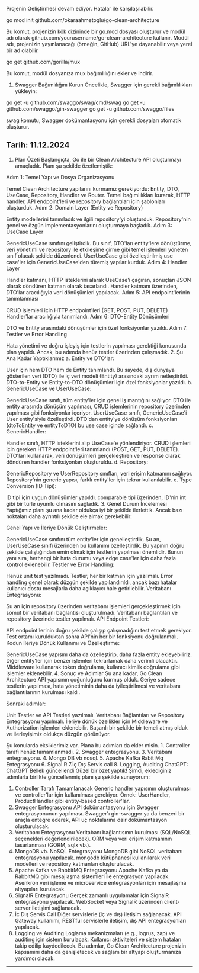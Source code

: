 Projenin Geliştirmesi devam ediyor.
Hatalar ile karşılaşılabilir.

go mod init github.com/okaraahmetoglu/go-clean-architecture

Bu komut, projenizin kök dizininde bir go.mod dosyası oluşturur ve 
modül adı olarak github.com/yourusername/go-clean-architecture kullanır. 
Modül adı, projenizin yayınlanacağı (örneğin, GitHub) URL'ye dayanabilir veya yerel bir ad olabilir.

go get github.com/gorilla/mux

Bu komut, modül dosyanıza mux bağımlılığını ekler ve indirir.

1. Swagger Bağımlılığını Kurun
Öncelikle, Swagger için gerekli bağımlılıkları yükleyin:

go get -u github.com/swaggo/swag/cmd/swag
go get -u github.com/swaggo/gin-swagger
go get -u github.com/swaggo/files


swag komutu, Swagger dokümantasyonu için gerekli dosyaları otomatik oluşturur.



Tarih: 11.12.2024
-------------------------------------------------------------------------------------------------------------------

1. Plan Özeti
Başlangıçta, Go ile bir Clean Architecture API oluşturmayı amaçladık. Planı şu şekilde özetlemiştik:

Adım 1: Temel Yapı ve Dosya Organizasyonu

Temel Clean Architecture yapılarını kurmamız gerekiyordu: Entity, DTO, UseCase, Repository, Handler ve Router.
Temel bağımlılıkları kurarak, HTTP handler, API endpoint'leri ve repository bağlantıları için şablonları oluşturduk.
Adım 2: Domain Layer (Entity ve Repository)

Entity modellerini tanımladık ve ilgili repository'yi oluşturduk.
Repository'nin genel ve özgün implementasyonlarını oluşturmaya başladık.
Adım 3: UseCase Layer

GenericUseCase sınıfını geliştirdik. Bu sınıf, DTO'ları entity'lere dönüştürme, veri yönetimi ve repository ile etkileşime girme gibi temel işlemleri yöneten sınıf olacak şekilde düzenlendi.
UserUseCase gibi özelleştirilmiş use case'ler için GenericUseCase'den türemiş yapılar kurduk.
Adım 4: Handler Layer

Handler katmanı, HTTP isteklerini alarak UseCase'i çağıran, sonuçları JSON olarak döndüren katman olarak tasarlandı.
Handler katmanı üzerinden, DTO'lar aracılığıyla veri dönüşümleri yapılacak.
Adım 5: API endpoint'lerinin tanımlanması

CRUD işlemleri için HTTP endpoint'leri (GET, POST, PUT, DELETE) Handler'lar aracılığıyla tanımlandı.
Adım 6: DTO-Entity Dönüşümleri

DTO ve Entity arasındaki dönüşümler için özel fonksiyonlar yazıldı.
Adım 7: Testler ve Error Handling

Hata yönetimi ve doğru işleyiş için testlerin yapılması gerektiği konusunda plan yapıldı. Ancak, bu adımda henüz testler üzerinden çalışmadık.
2. Şu Ana Kadar Yaptıklarımız
a. Entity ve DTO'lar:

User için hem DTO hem de Entity tanımlandı. Bu sayede, dış dünyaya gösterilen veri (DTO) ile iç veri modeli (Entity) arasındaki ayrım netleştirildi.
DTO-to-Entity ve Entity-to-DTO dönüşümleri için özel fonksiyonlar yazıldı.
b. GenericUseCase ve UserUseCase:

GenericUseCase sınıfı, tüm entity'ler için genel iş mantığını sağlıyor. DTO ile entity arasında dönüşüm yapılması, CRUD işlemlerinin repository üzerinden yapılması gibi fonksiyonlar içeriyor.
UserUseCase sınıfı, GenericUseCase'i User entity'siyle özelleştirdi. DTO'dan entity'ye dönüşüm fonksiyonları (dtoToEntity ve entityToDTO) bu use case içinde sağlandı.
c. GenericHandler:

Handler sınıfı, HTTP isteklerini alıp UseCase'e yönlendiriyor.
CRUD işlemleri için gereken HTTP endpoint'leri tanımlandı (POST, GET, PUT, DELETE).
DTO'ları kullanarak, veri dönüşümleri gerçekleştiren ve response olarak döndüren handler fonksiyonları oluşturuldu.
d. Repository:

GenericRepository ve UserRepository sınıfları, veri erişim katmanını sağlıyor. Repository'nin generic yapısı, farklı entity'ler için tekrar kullanılabilir.
e. Type Conversion (ID Tipi):

ID tipi için uygun dönüşümler yapıldı. comparable tipi üzerinden, ID'nin int gibi bir türle uyumlu olmasını sağladık.
3. Genel Durum İncelemesi
Yaptığımız planı şu ana kadar oldukça iyi bir şekilde ilerlettik. Ancak bazı noktaları daha ayrıntılı şekilde ele almak gerekebilir:

Genel Yapı ve İleriye Dönük Geliştirmeler:

GenericUseCase sınıfını tüm entity'ler için genelleştirdik. Şu an, UserUseCase sınıfı üzerinden bu kullanımı özelleştirdik.
Bu yapının doğru şekilde çalıştığından emin olmak için testlerin yapılması önemlidir. Bunun yanı sıra, herhangi bir hata durumu veya edge case'ler için daha fazla kontrol eklenebilir.
Testler ve Error Handling:

Henüz unit test yazılmadı. Testler, her bir katman için yazılmalı.
Error handling genel olarak düzgün şekilde yapılandırıldı, ancak bazı hatalar kullanıcı dostu mesajlarla daha açıklayıcı hale getirilebilir.
Veritabanı Entegrasyonu:

Şu an için repository üzerinden veritabanı işlemleri gerçekleştirmek için somut bir veritabanı bağlantısı oluşturulmadı.
Veritabanı bağlantıları ve repository üzerinde testler yapılmalı.
API Endpoint Testleri:

API endpoint'lerinin doğru şekilde çalışıp çalışmadığını test etmek gerekiyor.
Test ortamı kurulduktan sonra API'nin her bir fonksiyonu doğrulanmalı.
Kodun İleriye Dönük Kullanımı ve Özelleştirme:

GenericUseCase yapısını daha da özelleştirip, daha fazla entity ekleyebiliriz. Diğer entity'ler için benzer işlemleri tekrarlamak daha verimli olacaktır.
Middleware kullanarak token doğrulama, kullanıcı kimlik doğrulama gibi işlemler eklenebilir.
4. Sonuç ve Adımlar
Şu ana kadar, Go Clean Architecture API yapısının çoğunluğunu kurmuş olduk. Geriye sadece testlerin yapılması, hata yönetiminin daha da iyileştirilmesi ve veritabanı bağlantılarının kurulması kaldı.

Sonraki adımlar:

Unit Testler ve API Testleri yazılmalı.
Veritabanı Bağlantıları ve Repository Entegrasyonu yapılmalı.
İleriye dönük özellikler için Middleware ve Authorization işlemleri eklenebilir.
Başarılı bir şekilde bir temeli atmış olduk ve ilerleyişimiz oldukça düzgün görünüyor.



Şu konularda eksiklerimiz var. Plana bu adımları da ekler misin.  1. Controller tarafı henüz tamamlanmadı. 2. Swagger entegrasyonu. 3. Veritabanı entegrasyonu. 4. Mongo DB vb nosql. 5. Apache Kafka Rabit Mq Entegrasyonu 6. Signal R 7.İç Dış Servis call 8. Logging, Auditing
ChatGPT:
ChatGPT
Bellek güncellendi
Güzel bir özet yaptık! Şimdi, eklediğiniz adımlarla birlikte güncellenmiş planı şu şekilde sunuyorum:

1. Controller Tarafı Tamamlanacak
Generic handler yapısının oluşturulması ve controller'lar için kullanılması gerekiyor.
Örnek: UserHandler, ProductHandler gibi entity-based controller'lar.
2. Swagger Entegrasyonu
API dokümantasyonu için Swagger entegrasyonunun yapılması.
Swagger'ı gin-swagger ya da benzeri bir araçla entegre ederek, API uç noktalarına dair dökümantasyon oluşturulacak.
3. Veritabanı Entegrasyonu
Veritabanı bağlantısının kurulması (SQL/NoSQL seçenekleri değerlendirilecek).
ORM veya veri erişim katmanının tasarlanması (GORM, sqlx vb.).
4. MongoDB vb. NoSQL Entegrasyonu
MongoDB gibi NoSQL veritabanı entegrasyonu yapılacak.
mongodb kütüphanesi kullanılarak veri modelleri ve repository katmanları oluşturulacak.
5. Apache Kafka ve RabbitMQ Entegrasyonu
Apache Kafka ya da RabbitMQ gibi mesajlaşma sistemleri ile entegrasyon yapılacak.
Asenkron veri işleme ve microservice entegrasyonları için mesajlaşma altyapıları kurulacak.
6. SignalR Entegrasyonu
Gerçek zamanlı uygulamalar için SignalR entegrasyonu yapılacak.
WebSocket veya SignalR üzerinden client-server iletişimi sağlanacak.
7. İç Dış Servis Call
Diğer servislerle (iç ve dış) iletişim sağlanacak.
API Gateway kullanımı, RESTful servislerle iletişim, dış API entegrasyonları yapılacak.
8. Logging ve Auditing
Loglama mekanizmaları (e.g., logrus, zap) ve auditing için sistem kurulacak.
Kullanıcı aktiviteleri ve sistem hataları takip edilip kaydedilecek.
Bu adımlar, Go Clean Architecture projenizin kapsamını daha da genişletecek ve sağlam bir altyapı oluşturmanıza yardımcı olacak.

----------------------------------------------------------------------------------------------------------------------------------------------------------------------

